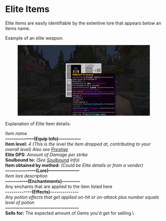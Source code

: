 # Elite Items

Elite items are easily identifiable by the extentive lore that appears below an items name.

Example of an elite weapon:

<figure><img src="../../.gitbook/assets/2023-07-22_20.04.51.png" alt=""><figcaption></figcaption></figure>

Explanation of Elite Item details:

_Item name_\
~~**--------------**~~**(Equip Info)**~~**-----------**~~\
**Item level:** _4 (This is the level the item dropped at, contributing to your overall level) Also see_ [_Prestige_](../need-to-knows.md)\
**Elite DPS:** _Amount of Damage per strike_\
**Soulbound to:** _(See_ [_Soulbound_](soulbound.md) _info)_\
**Item obtained by method:** _(Could be Elite details or from a vender)_\
~~**---------------**~~**(Lore)**~~**---------------**~~\
_Item lore description_\
~~**-----------**~~**(Enchantments)**~~**---------**~~\
Any enchants that are applied to the item listed here\
**-------------(Effects)--------------**\
_Any potion effects that get applied on-hit or on-attack plus number equals level of potion_\
~~**------------------------------------**~~\
**Sells for:** The expected amount of Gems you'd get for selling.\


